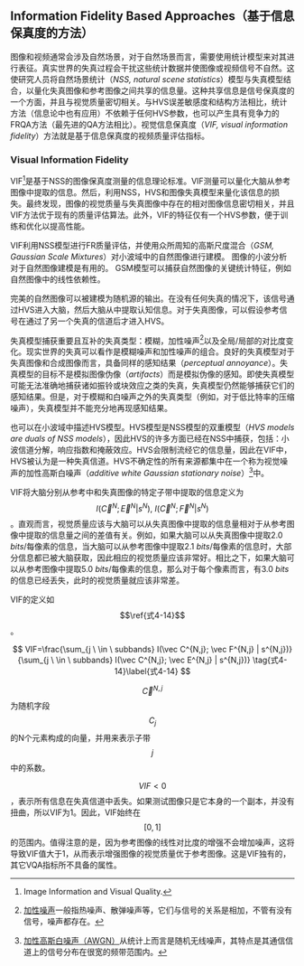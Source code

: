## Information Fidelity Based Approaches（基于信息保真度的方法）
图像和视频通常会涉及自然场景，对于自然场景而言，需要使用统计模型来对其进行表征。真实世界的失真过程会干扰这些统计数据并使图像或视频信号不自然。这使研究人员将自然场景统计（*NSS, natural scene statistics*）模型与失真模型结合，以量化失真图像和参考图像之间共享的信息量。这种共享信息是信号保真度的一个方面，并且与视觉质量密切相关。与HVS误差敏感度和结构方法相比，统计方法（信息论中也有应用）不依赖于任何HVS参数，也可以产生具有竞争力的FRQA方法（最先进的QA方法相比）。视觉信息保真度（*VIF, visual information fidelity*）方法就是基于信息保真度的视频质量评估指标。

### Visual Information Fidelity
VIF[^29]是基于NSS的图像保真度测量的信息理论标准。VIF测量可以量化大脑从参考图像中提取的信息。然后，利用NSS，HVS和图像失真模型来量化该信息的损失。最终发现，图像的视觉质量与失真图像中存在的相对图像信息密切相关，并且VIF方法优于现有的质量评估算法。此外，VIF的特征仅有一个HVS参数，便于训练和优化以提高性能。

VIF利用NSS模型进行FR质量评估，并使用众所周知的高斯尺度混合（*GSM, Gaussian Scale Mixtures*）对小波域中的自然图像进行建模。 图像的小波分析对于自然图像建模是有用的。 GSM模型可以捕获自然图像的关键统计特征，例如自然图像中的线性依赖性。

完美的自然图像可以被建模为随机源的输出。在没有任何失真的情况下，该信号通过HVS进入大脑，然后大脑从中提取认知信息。对于失真图像，可以假设参考信号在通过了另一个失真的信道后才进入HVS。

失真模型捕获重要且互补的失真类型：模糊，加性噪声[^30]以及全局/局部的对比度变化。现实世界的失真可以看作是模糊噪声和加性噪声的组合。良好的失真模型对于失真图像和合成图像而言，具备同样的感知结果（*perceptual annoyance*）。失真模型的目标不是模拟图像伪像（*artifacts*）而是模拟伪像的感知。即使失真模型可能无法准确地捕获诸如振铃或块效应之类的失真，失真模型仍然能够捕获它们的感知结果。但是，对于模糊和白噪声之外的失真类型（例如，对于低比特率的压缩噪声），失真模型并不能充分地再现感知结果。

也可以在小波域中描述HVS模型。HVS模型是NSS模型的双重模型（*HVS models are duals of NSS models*），因此HVS的许多方面已经在NSS中捕获，包括：小波信道分解，响应指数和掩蔽效应。HVS会限制流经它的信息量，因此在VIF中，HVS被认为是一种失真信道。HVS不确定性的所有来源都集中在一个称为视觉噪声的加性高斯白噪声（*additive white Gaussian stationary noise*）[^31]中。

VIF将大脑分别从参考中和失真图像的特定子带中提取的信息定义为$$I(\vec C^N; \vec E^N | s^N), \ I(\vec C^N; \vec F^N | s^N)$$。直观而言，视觉质量应该与大脑可以从失真图像中提取的信息量相对于从参考图像中提取的信息量之间的差值有关。例如，如果大脑可以从失真图像中提取2.0 *bits*/每像素的信息，当大脑可以从参考图像中提取2.1 *bits*/每像素的信息时，大部分信息都已被大脑获取，因此相应的视觉质量应该非常好。相比之下，如果大脑可以从参考图像中提取5.0 *bits*/每像素的信息，那么对于每个像素而言，有3.0 *bits*的信息已经丢失，此时的视觉质量就应该非常差。

VIF的定义如$$\ref{式4-14}$$。

$$
VIF=\frac{\sum_{j \ \in \ subbands} I(\vec C^{N,j}; \vec F^{N,j} | s^{N,j})}{\sum_{j \ \in \ subbands} I(\vec C^{N,j}; \vec E^{N,j} | s^{N,j})} \tag{式4-14}\label{式4-14}
$$

$$\vec C^{N,j}$$为随机字段$$C_j$$的N个元素构成的向量，并用来表示子带$$j$$中的系数。

$$VIF<0$$，表示所有信息在失真信道中丢失。如果测试图像只是它本身的一个副本，并没有扭曲，所以VIF为1。因此，VIF始终在$$[0,1]$$的范围内。值得注意的是，因为参考图像的线性对比度的增强不会增加噪声，这将导致VIF值大于1，从而表示增强图像的视觉质量优于参考图像。这是VIF独有的，其它VQA指标所不具备的属性。


[^29]: Image Information and Visual Quality. 

[^30]: [加性噪声](https://baike.baidu.com/item/%E5%8A%A0%E6%80%A7%E5%99%AA%E5%A3%B0/3570899)一般指热噪声、散弹噪声等，它们与信号的关系是相加，不管有没有信号，噪声都存在。

[^31]: [加性高斯白噪声（AWGN）](https://baike.baidu.com/item/加性白高斯噪声/5920445)从统计上而言是随机无线噪声，其特点是其通信信道上的信号分布在很宽的频带范围内。